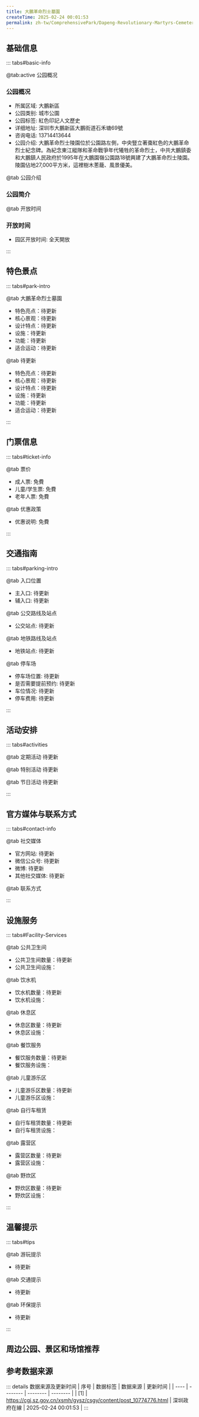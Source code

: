 ```yaml
---
title: 大鵬革命烈士墓園
createTime: 2025-02-24 00:01:53
permalink: zh-tw/ComprehensivePark/Dapeng-Revolutionary-Martyrs-Cemetery/
---
```



<script setup>
import ImageSwiper from '/.vuepress/theme/components/ImageSwiper.vue'
// 轮播图数据
const swiperItems = [
    {
                link: 'https://cgj.sz.gov.cn/img/4/4005/4005755/10774776.jpg',
                title: '大鵬革命烈士墓園',
                description: '',
                author: '深圳政府在線',
                date: '2025/02/25'
                },
  {
                link: 'https://cgj.sz.gov.cn/img/4/4005/4005755/10774776.jpg',
                title: '大鵬革命烈士墓園',
                description: '',
                author: '深圳政府在線',
                date: '2025/02/25'
                }
]
// 配置项
const swiperConfig = {
  height: 500,
  showInfo: true
}
</script>
<!-- 轮播图组件 -->
<ImageSwiper :items="swiperItems" :config="swiperConfig" />



## 基础信息

::: tabs#basic-info

@tab:active 公园概况
### 公园概况
- 所属区域: 大鵬新區
- 公园类别: 城市公園
- 公园标签: 紅色印記人文歷史
- 详细地址: 深圳市大鵬新區大鵬街道石禾塘69號
- 咨询电话: 13714413644
- 公园介绍: 大鵬革命烈士陵園位於公園路左側，中央豎立著棗紅色的大鵬革命烈士紀念碑。為紀念東江縱隊和革命戰爭年代犧牲的革命烈士，中共大鵬鎮委和大鵬鎮人民政府於1995年在大鵬園嶺公園路18號興建了大鵬革命烈士陵園。陵園佔地27,000平方米，這裡樹木蔥蘢、風景優美。

@tab 公园介绍
### 公园简介
@tab 开放时间
### 开放时间
- 园区开放时间: 全天開放

:::

## 特色景点

::: tabs#park-intro

@tab 大鵬革命烈士墓園
<ImageCard
image="https://cgj.sz.gov.cn/images/index20230710_1.png"
    title="大鵬革命烈士墓園"
    description="陵園中的革命殉道者紀念碑，高15.5米，方柱形，碑上有「革命殉道者紀念碑」七個大字。碑座每邊長14米，上刻劉錦進、刁新等120餘名烈士英名及由中共大鵬鎮委、大鵬鎮人民政府撰寫的碑記。大鵬人民於一九五六年春在坦林埔修建了革命烈士紀念碑，公元一九九五年秋遷建於此，以緬懷烈士業績、弘揚革命精神，使烈士名垂千古、流荒百世。此碑聳立在大鵬的土地上，更聳立在大鵬人民心中。革命殉道者永垂不朽！"
    date=""
    author="深圳政府在線"
/>


- 特色亮点：待更新
- 核心景观：待更新
- 设计特点：待更新
- 设施：待更新
- 功能：待更新
- 适合运动：待更新

@tab 待更新
<ImageCard
image="https://cgj.sz.gov.cn/images/index20230710_1.png"
    title="大鵬革命烈士墓園"
    description="陵園中的革命殉道者紀念碑，高15.5米，方柱形，碑上有「革命殉道者紀念碑」七個大字。碑座每邊長14米，上刻劉錦進、刁新等120餘名烈士英名及由中共大鵬鎮委、大鵬鎮人民政府撰寫的碑記。大鵬人民於一九五六年春在坦林埔修建了革命烈士紀念碑，公元一九九五年秋遷建於此，以緬懷烈士業績、弘揚革命精神，使烈士名垂千古、流荒百世。此碑聳立在大鵬的土地上，更聳立在大鵬人民心中。革命殉道者永垂不朽！"
    date=""
    author="深圳政府在線"
/>


- 特色亮点：待更新
- 核心景观：待更新
- 设计特点：待更新
- 设施：待更新
- 功能：待更新
- 适合运动：待更新

:::

## 门票信息

::: tabs#ticket-info

@tab 票价
- 成人票: 免費
- 儿童/学生票: 免費
- 老年人票: 免費

@tab 优惠政策
- 优惠说明: 免費

:::

## 交通指南

::: tabs#parking-intro

@tab 入口位置
- 主入口: 待更新
- 辅入口: 待更新

@tab 公交路线及站点
- 公交站点: 待更新

@tab 地铁路线及站点
- 地铁站点: 待更新

@tab 停车场
- 停车场位置: 待更新
- 是否需要提前预约: 待更新
- 车位情况: 待更新
- 停车费用: 待更新

:::

## 活动安排

::: tabs#activities

@tab 定期活动
待更新

@tab 特别活动
待更新

@tab 节日活动
待更新

:::

## 官方媒体与联系方式

::: tabs#contact-info

@tab 社交媒体
- 官方网站: 待更新
- 微信公众号: 待更新
- 微博: 待更新
- 其他社交媒体: 待更新

@tab 联系方式

:::

## 设施服务

::: tabs#Facility-Services

@tab 公共卫生间
- 公共卫生间数量：待更新
- 公共卫生间设施：

@tab 饮水机
- 饮水机数量：待更新
- 饮水机设施：

@tab 休息区
- 休息区数量：待更新
- 休息区设施：

@tab 餐饮服务
- 餐饮服务数量：待更新
- 餐饮服务设施：

@tab 儿童游乐区
- 儿童游乐区数量：待更新
- 儿童游乐区设施：

@tab 自行车租赁
- 自行车租赁数量：待更新
- 自行车租赁设施：

@tab 露营区
- 露营区数量：待更新
- 露营区设施：

@tab 野炊区
- 野炊区数量：待更新
- 野炊区设施：

:::

## 温馨提示

::: tabs#tips

@tab 游玩提示
- 待更新

@tab 交通提示
- 待更新

@tab 环保提示
- 待更新

:::

## 周边公园、景区和场馆推荐

<CardGrid>
  <ImageCard
        image="https://cgj.sz.gov.cn/img/4/4005/4005757/10774777.png"
        title="西灣紅樹林濕地公園"
        description="西灣紅樹林公園是寶安區唯一的濱海休閒公園，位於西鄉街道西海提沿岸，總佔地面積55.1萬㎡，分為第一期及第一期B段兩期進行建設。其中：一期沿西海堤長709米，佔地9.3萬㎡，環境設計約5.35萬㎡；一期B段則沿西海堤長2000餘米，佔地45.8萬㎡，環境設計面積為25.37萬㎡，海堤修復面積為10.70萬㎡。園區的主要建"
        href="zh-tw/LandscapeLeisureGreenSpace/WetlandPark/Xiwan Mangrove Wetland Park"
        author="深圳政府在線"
        date="2025/01/02"
      />
      <ImageCard
        image="https://cgj.sz.gov.cn/img/4/4005/4005757/10774777.png"
        title="西灣紅樹林濕地公園"
        description="西灣紅樹林公園是寶安區唯一的濱海休閒公園，位於西鄉街道西海提沿岸，總佔地面積55.1萬㎡，分為第一期及第一期B段兩期進行建設。其中：一期沿西海堤長709米，佔地9.3萬㎡，環境設計約5.35萬㎡；一期B段則沿西海堤長2000餘米，佔地45.8萬㎡，環境設計面積為25.37萬㎡，海堤修復面積為10.70萬㎡。園區的主要建"
        href="zh-tw/LandscapeLeisureGreenSpace/WetlandPark/Xiwan Mangrove Wetland Park"
        author="深圳政府在線"
        date="2025/01/02"
      />
    </CardGrid>


## 参考数据来源

::: details 数据来源及更新时间
| 序号 | 数据标签 | 数据来源 | 更新时间 |
| ---- | -------- | -------- | -------- |
| [1] | https://cgj.sz.gov.cn/xsmh/gysz/csgy/content/post_10774776.html | 深圳政府在線 | 2025-02-24 00:01:53 |
:::


